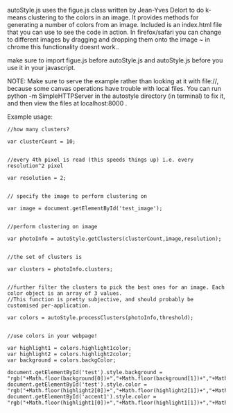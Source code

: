autoStyle.js uses the figue.js class written by Jean-Yves Delort to do k-means clustering to the colors in an image. 
It provides methods for generating a number of colors from an image. Included is an index.html file that you can use to see the code in action.
In firefox/safari you can change to different images by dragging and dropping them onto the image ~ in chrome this functionality doesnt work..

make sure to import figue.js before autoStyle.js and autoStyle.js before you use it in your javascript.

NOTE: Make sure to serve the example rather than looking at it with file://, because some canvas operations have trouble with local files.
You can run python -m SimpleHTTPServer in the autostyle directory (in terminal) to fix it, and then view the files at localhost:8000 .
 
Example usage:
	

	//how many clusters?
	
	var clusterCount = 10;
	
	
	//every 4th pixel is read (this speeds things up) i.e. every resolution^2 pixel
	
	var resolution = 2;


	// specify the image to perform clustering on

	var image = document.getElementById('test_image');


	//perform clustering on image
	
	var photoInfo = autoStyle.getClusters(clusterCount,image,resolution);
	
	
	//the set of clusters is
	
	var clusters = photoInfo.clusters;
	
	
	//further filter the clusters to pick the best ones for an image. Each color object is an array of 3 values.
	//This function is pretty subjective, and should probably be customised per-application.
	
	var colors = autoStyle.processClusters(photoInfo,threshold);
	
	
	//use colors in your webpage!
	
	var highlight1 = colors.highlight1color;
	var highlight2 = colors.highlight2color;
	var background = colors.backgColor;
	
	document.getElementById('test').style.background = "rgb("+Math.floor(background[0])+","+Math.floor(background[1])+","+Math.floor(background[2])+")";
	document.getElementById('test').style.color = "rgb("+Math.floor(highlight2[0])+","+Math.floor(highlight2[1])+","+Math.floor(highlight2[2])+")";
	document.getElementById('accent1').style.color = "rgb("+Math.floor(highlight1[0])+","+Math.floor(highlight1[1])+","+Math.floor(highlight1[2])+")";

	
	
	


